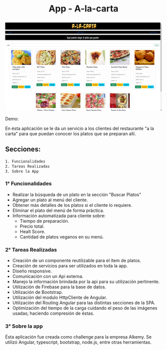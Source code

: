 # <p align ="center">App - A-la-carta</p>
<img src="https://github.com/santiagocarranz-a/Challenge-Alkemy-Frontend-Angular/blob/bf5f148cf52a2e224c94c0ff58219d52e6d8f685/a%20la%20carta%20search.png" alt="" title="Optional title">

Demo:

En ésta aplicación se le da un servicio a los clientes del restaurante "a la carta" para que puedan conocer los platos que se preparan allí.

## Secciones:
```
1. Funcionalidades
2. Tareas Realizadas
3. Sobre la App
```

### 1° Funcionalidades

* Realizar la búsqueda de un plato en la sección "Buscar Platos"
* Agregar un plato al menú del cliente.
* Obtener más detalles de los platos si el cliente lo requiere.
* Eliminar el plato del menú de forma práctica.
* Información automatizada para cliente sobre: 
   - Tiempo de preparación.
   - Precio total.
   - Healt Score.
   - Cantidad de platos veganos en su menú.


### 2° Tareas Realizadas

* Creación de un componente reutilizable para el ítem de platos.
* Creación de servicios para ser utilizados en toda la app.
* Diseño responsive.
* Comunicación con un Api externa.
* Manejo la información brindada por la api para su utilización pertinente.
* Utilización de Firebase para la base de datos.
* Utilización de Bootstrap.
* Utilización del modulo HttpCliente de Angular.
* Utilización del Routing Angular para las distintas secciones de la SPA.
* Optimización del tiempo de la carga cuidando el peso de las imágenes usadas; haciendo compresión de éstas.

### 3° Sobre la app

Ésta aplicación fue creada como challenge para la empresa Alkemy. 
Se utilizó Angular, typescript, bootstrap, node.js, entre otras herramientas.

